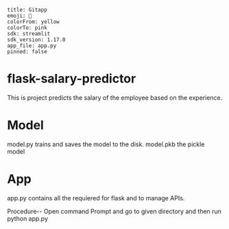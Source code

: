 ```
title: Gitapp
emoji: 🐨
colorFrom: yellow
colorTo: pink
sdk: streamlit
sdk_version: 1.17.0
app_file: app.py
pinned: false
```

# flask-salary-predictor
This is project predicts the salary of the employee based on the experience.

# Model
model.py trains and saves the model to the disk.
model.pkb the pickle model 

# App
app.py contains all the requiered for flask and to manage APIs.



Procedure--
Open command Prompt and go to given directory and then run python app.py
